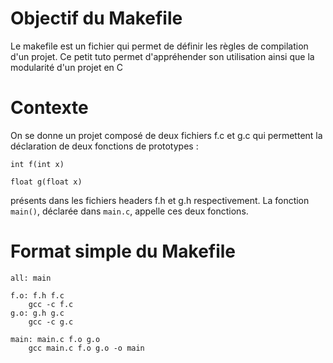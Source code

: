 # Objectif du Makefile

Le makefile est un fichier qui permet de définir les règles
de compilation d'un projet. Ce petit tuto permet d'appréhender
son utilisation ainsi que la modularité d'un projet en C

# Contexte

On se donne un projet composé de deux fichiers f.c et g.c qui 
permettent la déclaration de deux fonctions de prototypes :

`int f(int x)`

`float g(float x)`

présents dans les fichiers headers f.h et g.h respectivement.
La fonction `main()`, déclarée dans `main.c`, appelle ces deux 
fonctions.

# Format simple du Makefile

```
all: main 

f.o: f.h f.c
	gcc -c f.c
g.o: g.h g.c
	gcc -c g.c

main: main.c f.o g.o
	gcc main.c f.o g.o -o main
```

